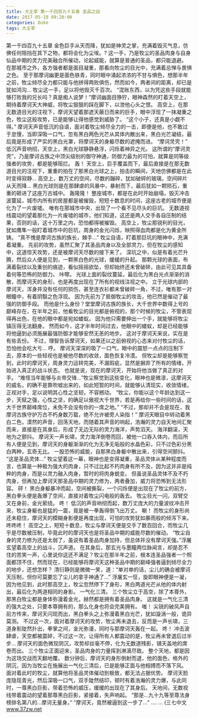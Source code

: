 ```yaml
---
title: 大主宰 第一千四百九十五章 圣品之战
date: 2017-05-10 09:20:00
categories: Duke
tags: 大主宰
---
```


第一千四百九十五章
金色巨手从天而降，犹如是神灵之掌，充满着毁灭气息，仿佛任何阻挡在其下之物，都将会化为尘埃。?
这一手，乃是牧尘的圣品肉身与自身仙品中期的灵力完美融合所催动，论起威能，就算是普通的圣品，都只能退避。
在那城市之外，各方强者都是面目凝重，那看向牧尘的目光中，充满着忌惮与畏惧之色。
至于那摩诃幽更是面色铁青，同时眼中涌起浓浓的不甘与惧色，想那半年之前，牧尘倾尽全力都只能与他拼得两败俱伤，然而如今，两者间的距离，却已是犹如鸿沟...
牧尘这一手，足以将他毁灭千百次。
“混账东西，以为凭这些手段就能够打败我的兄长吗？真是痴人说梦！”摩诃幽面目狰狞，眼神森然的盯着天空上，期待着摩诃天大神威，将牧尘狠狠的踩在脚下，以泄他心头之恨。
高空上，在那无数道目光的注视下，摩诃天望着那遮天蔽日而来的巨手，眼中浮现了一抹凝重之色，牧尘这般攻势，已是能够让得他感觉到威胁了。
“这个小子，还真是小觑不得。”
摩诃天声音低沉的自语，面对着牧尘倾尽全力的一击，即便是他，也不敢过于怠慢，当即深吸一口气，忽有黑白两色光芒从其体内散出来，黑白光芒凝结，最后竟是形成了严实的黑白光罩，将摩诃天的身躯尽数的遮掩而进。
“摩诃灵壳！”
低沉声音响彻，天空上，黑白光球静静悬浮，闪烁着神异之光。
这所谓的“摩诃灵壳”，乃是摩诃古族之中顶尖级别的御守神通，防御力最为的可怕，就算是同等级强者的攻势，都是能够阻拦。
轰！
天空上，巨手覆盖而下，最后直接是在那无数道目光的注视下，重重的拍在了那黑白光球之上，拍击的瞬间，天地仿佛都是在此时变得寂静...
高空上，数万丈的空间，尽数的蹦碎，犹如破碎的玻璃，空间碎片从天而降...
黑白光球则是在那肆虐的风暴中，暴射而下，最后犹如一颗陨石，重重的砸进了这座万古城中。
轰隆隆！
整座城市，都是在此时开始崩塌，毁灭冲击波蔓延，城市内所有的房屋都是被摧毁，短短十数息的时间，这座古老的城市便是化为了一片废墟。
唯有在那城市中央，出现了一个看不见尽头的巨坑。
无数道视线震动的望着那化为一片废墟的城市，他们知道，这还是两人交手各自压制的结果，否则的话，这十万里之内，恐怕都得被摧毁。
高空上，牧尘那锐利的目光，犹如鹰隼一般盯着城市中的巨坑，周身的金光闪烁，映照得血肉都是化为黄金所铸。
“真不愧是摩诃古族的族长，棘手...”
牧尘自语，盯着那巨坑的眼神中，充满着凝重。
先前的攻势，虽然汇聚了其圣品肉身以及全部灵力，但在牧尘的感知中，这道惊天攻势，还是被摩诃天尽数的接下来了。
深坑之中，似是有着光芒升腾，然后众人便是见到，一颗黑白色的光球，缓缓的升起。
那颗光球的表面，布满着裂纹以及重创的痕迹，看似摇摇欲坠，但却始终还未曾破碎，由此可见其具备着何等恐怖的防御力。
咔嚓。
光球上面的裂纹蔓延，最后化为黑白光点渐渐的消散，而摩诃天的身形，也是再度出现在了所有的视线注视之中。
立于光球内部的摩诃天，浑身并没有任何的损伤，甚至连衣衫都未曾破碎一角，不过，唯有那一对眼瞳中，有着阴翳之色浮现。
因为先前为了抵御牧尘的攻击，他已然是催动了最强的防御手段。
而他是什么身份？堂堂摩诃古族的族长，大千世界中数得上号的巅峰存在，在半年之前，他看牧尘的目光都是俯视的，那个时候的牧尘，不管表现得再出色，在他的眼中都是宛如蝼蚁。
因为他只需要伸出一个手，就能够将牧尘镇压得无法翻身。
然而如今，这才半年时间过去，他眼中的蝼蚁，却是已经能够将他逼到必须施展最强防御才能够安然无恙的地步。
这对于摩诃天来说，实在是有些丢份。
不过，理智告诉摩诃天，如果还以之前俯视的心态来对付牧尘的话，恐怕他会吃大亏...
呼。
摩诃天深深的吸了一口气，眼中的震怒一点点的压制下去，原本的一些轻视也是被他尽数的收敛，面色恢复冷漠。
但牧尘却是能够察觉到，此时的摩诃天，周身灵力运转完美，不漏瑕疵，显然是摒弃了所有的情绪，开始进入真正的战斗状态。
也就是说，现在的摩诃天，开始将他当做了真正的对手。
“难怪当年能够与炎帝交锋...”牧尘察觉到这些变化，眼神也是微凛，这摩诃天的威名，的确不是靠吹嘘出来的，如此短暂的时间，就能够认清现实，收敛情绪，正视对手，足以说明其心性之坚韧，不容撼动。
“牧尘，你能以这个年龄达到这一步，天赋之强，心性之坚，的确足以傲视大千世界，若是再给你一些时间的话，这大千世界巅峰席位，未免不会没有你的一席之地。”
“不过，那却并不会是现在，我摩诃古族守护万古不朽身数万载，绝不允许被旁人染指！”
摩诃天眼目中转动着黑白二色，漠然的声音，回荡天地，而随着其声音的响起，浩瀚的灵力自天地间汇聚而来，直接是在其身后，形成了无边无际的灵力海洋，声势滔天。
海洋翻滚，天地为之颤抖。
摩诃天一声长啸，灵力海洋倒卷而回，被他一口吞入体内，而后所有人便是见到，摩诃天的身躯渐渐的化为无净无垢般的水晶色彩，只不过色彩分黑白两种，玄奇无比。
一股恐怖的威能，自那黑白身躯中散出来，引得空间颤抖。
“这是圣品灵体...”
牧尘望着这一幕，眼神也是变得凝重，圣品灵体从某种程度而言，也算是一种极为强大的肉身，只不过比起不朽肉身有所不及，因为这并非是纯粹的肉身，而是以灵力融入肉身，暂时的将肉身蜕变。
但虽说圣品灵体不及不朽肉身，但再加上摩诃天那圣品中期的灵力修为，两者叠加，威力将恐怖到无法形容。
砰！
黑白身躯暴冲而起，空间被撕裂，一个闪烁便是出现在了牧尘的前方，黑白拳头便是轰爆了空间，直接对着牧尘闪电般的轰去。
牧尘目光一闪，双臂交叉在身前，金光萦绕。
咚！
低沉的声音响彻而起，数万丈庞大的力量波纹冲击开来，牧尘身躯也是猛的一震，竟是被一拳轰得倒飞出万丈。
唰！
而牧尘的身形尚还未稳住，摩诃天的模糊身影便是再度出现，可怕的攻势犹如暴雨般的倾泻下来。
咚咚咚！
高空之上，短短十数息，牧尘与摩诃天便是交手了数百回合，而牧尘几乎是尽数被压制，毕竟此时的摩诃天也是将圣品中期的威能尽数的催动。
“牧尘自身的灵力修为还是太弱了，虽说有着圣品肉身加持，但总体并没有摩诃天强。”浮屠玄望着高空上的战斗，沉声道。
在其身后，那玄光与墨瞳两位脉闻言，却是忍不住的苦笑一声，心里说你这还不满足？牧尘在那半年之前，根本连圣品强者一个照面都顶不住，然而现在，已经能够将摩诃天这种圣品中期的巅峰强者逼到倾尽全力的地步，还想怎样？
清衍静则是微微一笑，道：“单对单的话，尘儿的确会被摩诃天压制，但你可莫要忘了尘儿的拿手神通了...”
浮屠玄一怔，旋即眼神便是一凝，因为他见到，此时那高空上，牧尘忽然停下了身形，黑白两道光芒从他的体内射出，最后化为两道相同的身影。
一气化三清。
三个牧尘立于高空，除了本尊外，那黑白牧尘都是身体弥漫着金光，赫然都是拥有着圣品肉身。
这就是一气化三清的强大之处，只要本尊拥有的，那么化身也将会完美拥有。
嗤！
尖锐的破风声自前方传来，摩诃天闪现而出，黑白拳头之上弥漫着黑白光芒，犹如漩涡一般，诡异莫测。
不过这一次，面对着摩诃天的攻势，牧尘再未退去，反而是一声长啸，三道身影陡然扑出，拳掌之间，金光弥漫，同时与那摩诃天轰在一起。
咚！
冲击波肆虐，天空都被震碎，不过这一次，让得所有人都震动的是，牧尘再未曾退后过半步...
摩诃天的面色微现阴沉，攻势却丝毫不停，化为无数道残影，铺天盖地的席卷而出。
三个牧尘正面迎来，圣品肉身的力量挥到淋漓尽致。
整个天地，都是因为这场交战而天翻地覆。
数分钟后，摩诃天的身形倒射而退，他的面色，格外的阴沉，因为当牧尘在施展出一气化三清后，已是能够正面与他相搏而不落下风。
面对着此时的牧尘，就算他将圣品灵体催动到极致，都无法占据优势。
摩诃天脸庞隐现青光，然后深吸一口气，双手陡然结印，顿时有着浩瀚的灵力爆，与此同时，一尊黑白巨影，带着恐怖的威压，缓缓的出现在了其身后。
天地间，无数视线带着震动的望着那尊黑白巨影，紧接着，失声响起。
“那是...九十九等至尊法身榜排名第八的...摩诃无量身。”
“摩诃天，竟然被逼到这一步了...”
....
...
(三七中文 www.37zw.net
